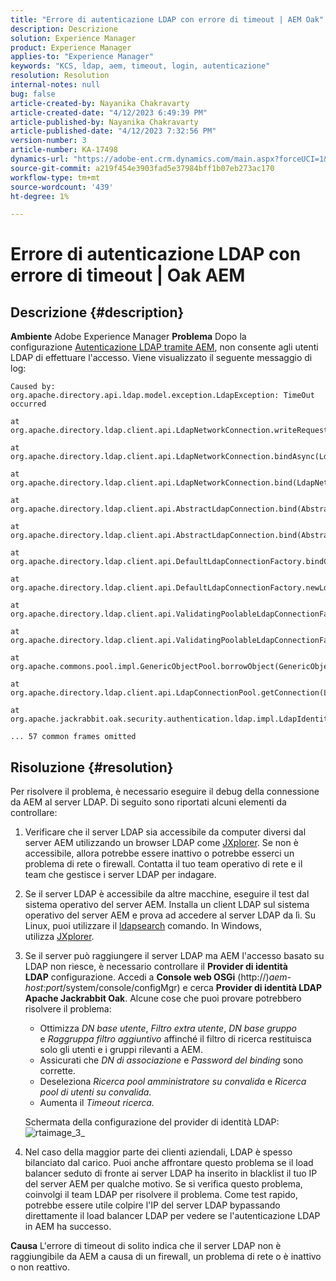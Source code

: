 ```yaml
---
title: "Errore di autenticazione LDAP con errore di timeout | AEM Oak"
description: Descrizione
solution: Experience Manager
product: Experience Manager
applies-to: "Experience Manager"
keywords: "KCS, ldap, aem, timeout, login, autenticazione"
resolution: Resolution
internal-notes: null
bug: false
article-created-by: Nayanika Chakravarty
article-created-date: "4/12/2023 6:49:39 PM"
article-published-by: Nayanika Chakravarty
article-published-date: "4/12/2023 7:32:56 PM"
version-number: 3
article-number: KA-17498
dynamics-url: "https://adobe-ent.crm.dynamics.com/main.aspx?forceUCI=1&pagetype=entityrecord&etn=knowledgearticle&id=5d4aeebf-62d9-ed11-a7c7-6045bd006b4b"
source-git-commit: a219f454e3903fad5e37984bff1b07eb273ac170
workflow-type: tm+mt
source-wordcount: '439'
ht-degree: 1%

---
```


# Errore di autenticazione LDAP con errore di timeout | Oak AEM

## Descrizione {#description}

<b>Ambiente</b>
Adobe Experience Manager
<b>Problema</b>
Dopo la configurazione [Autenticazione LDAP tramite AEM](https://experienceleague.adobe.com/docs/experience-manager-65/administering/security/ldap-config.html?lang=en), non consente agli utenti LDAP di effettuare l&#39;accesso. Viene visualizzato il seguente messaggio di log:


```
Caused by: org.apache.directory.api.ldap.model.exception.LdapException: TimeOut occurred

at org.apache.directory.ldap.client.api.LdapNetworkConnection.writeRequest(LdapNetworkConnection.java:4106)

at org.apache.directory.ldap.client.api.LdapNetworkConnection.bindAsync(LdapNetworkConnection.java:1290)

at org.apache.directory.ldap.client.api.LdapNetworkConnection.bind(LdapNetworkConnection.java:1188)

at org.apache.directory.ldap.client.api.AbstractLdapConnection.bind(AbstractLdapConnection.java:127)

at org.apache.directory.ldap.client.api.AbstractLdapConnection.bind(AbstractLdapConnection.java:112)

at org.apache.directory.ldap.client.api.DefaultLdapConnectionFactory.bindConnection(DefaultLdapConnectionFactory.java:64)

at org.apache.directory.ldap.client.api.DefaultLdapConnectionFactory.newLdapConnection(DefaultLdapConnectionFactory.java:107)

at org.apache.directory.ldap.client.api.ValidatingPoolableLdapConnectionFactory.makeObject(ValidatingPoolableLdapConnectionFactory.java:133)

at org.apache.directory.ldap.client.api.ValidatingPoolableLdapConnectionFactory.makeObject(ValidatingPoolableLdapConnectionFactory.java:59)

at org.apache.commons.pool.impl.GenericObjectPool.borrowObject(GenericObjectPool.java:1188)

at org.apache.directory.ldap.client.api.LdapConnectionPool.getConnection(LdapConnectionPool.java:123)

at org.apache.jackrabbit.oak.security.authentication.ldap.impl.LdapIdentityProvider.connect(LdapIdentityProvider.java:771)

... 57 common frames omitted
```



## Risoluzione {#resolution}


Per risolvere il problema, è necessario eseguire il debug della connessione da AEM al server LDAP. Di seguito sono riportati alcuni elementi da controllare:

1. Verificare che il server LDAP sia accessibile da computer diversi dal server AEM utilizzando un browser LDAP come [JXplorer](http://jxplorer.org/). Se non è accessibile, allora potrebbe essere inattivo o potrebbe esserci un problema di rete o firewall. Contatta il tuo team operativo di rete e il team che gestisce i server LDAP per indagare.
2. Se il server LDAP è accessibile da altre macchine, eseguire il test dal sistema operativo del server AEM. Installa un client LDAP sul sistema operativo del server AEM e prova ad accedere al server LDAP da lì. Su Linux, puoi utilizzare il [ldapsearch](https://access.redhat.com/documentation/en-us/red_hat_directory_server/11/html/administration_guide/examples-of-common-ldapsearches) comando. In Windows, utilizza [JXplorer](http://jxplorer.org/).
3. Se il server può raggiungere il server LDAP ma AEM l&#39;accesso basato su LDAP non riesce, è necessario controllare il <b>Provider di identità LDAP</b> configurazione. Accedi a <b>Console web OSGi</b> (http://)*aem-host:port*/system/console/configMgr) e cerca <b>Provider di identità LDAP Apache Jackrabbit Oak</b>. Alcune cose che puoi provare potrebbero risolvere il problema:

   - Ottimizza *DN base utente*, *Filtro extra utente*, *DN base gruppo* e *Raggruppa filtro aggiuntivo* affinché il filtro di ricerca restituisca solo gli utenti e i gruppi rilevanti a AEM.
   - Assicurati che *DN di associazione* e *Password del binding* sono corrette.
   - Deseleziona *Ricerca pool amministratore su convalida* e *Ricerca pool di utenti su convalida.*
   - Aumenta il *Timeout ricerca.*

   Schermata della configurazione del provider di identità LDAP:
   ![rtaimage_3_](https://helpx.adobe.com/content/dam/help/en/experience-manager/kb/LDAP-error/jcr%3acontent/main-pars/image/rtaimage_3_.png "rtaimage_3_")


4. Nel caso della maggior parte dei clienti aziendali, LDAP è spesso bilanciato dal carico. Puoi anche affrontare questo problema se il load balancer seduto di fronte ai server LDAP ha inserito in blacklist il tuo IP del server AEM per qualche motivo. Se si verifica questo problema, coinvolgi il team LDAP per risolvere il problema. Come test rapido, potrebbe essere utile colpire l&#39;IP del server LDAP bypassando direttamente il load balancer LDAP per vedere se l&#39;autenticazione LDAP in AEM ha successo.

<b>Causa</b>
L&#39;errore di timeout di solito indica che il server LDAP non è raggiungibile da AEM a causa di un firewall, un problema di rete o è inattivo o non reattivo.
